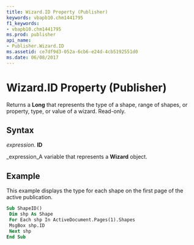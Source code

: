 ```yaml
---
title: Wizard.ID Property (Publisher)
keywords: vbapb10.chm1441795
f1_keywords:
- vbapb10.chm1441795
ms.prod: publisher
api_name:
- Publisher.Wizard.ID
ms.assetid: ce7df9d3-052a-6cb6-e24d-4cb5192551d0
ms.date: 06/08/2017
---
```



# Wizard.ID Property (Publisher)

Returns a **Long** that represents the type of a shape, range of shapes, or property, type, or value of a wizard. Read-only.


## Syntax

 _expression_. **ID**

 _expression_A variable that represents a **Wizard** object.


## Example

This example displays the type for each shape on the first page of the active publication.


```vb
Sub ShapeID() 
 Dim shp As Shape 
 For Each shp In ActiveDocument.Pages(1).Shapes 
 MsgBox shp.ID 
 Next shp 
End Sub
```


